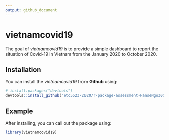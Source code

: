 ```yaml
---
output: github_document
---
```



# vietnamcovid19
<!-- badges: start -->
<!-- badges: end -->

The goal of _vietnamcovid19_ is to provide a simple dashboard to report the situation of Covid-19 in Vietnam from the January 2020 to October 2020.

## Installation

You can install the  _vietnamcovid19_ from **Github** using:  

``` r
# install.packages("devtools")
devtools::install_github("etc5523-2020/r-package-assessment-HanseNgo305")
```

## Example

After installing, you can call out the package using:

``` r
library(vietnamcovid19)
```

